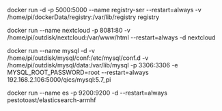 docker run -d -p 5000:5000 --name registry-ser --restart=always  -v /home/pi/dockerData/registry:/var/lib/registry  registry
 
  
docker run --name nextcloud -p 8081:80 -v  /home/pi/outdisk/nextcloud:/var/www/html --restart=always  -d nextcloud 


docker run --name mysql -d -v /home/pi/outdisk/mysql/conf:/etc/mysql/conf.d -v /home/pi/outdisk/mysql/data:/var/lib/mysql -p 3306:3306 -e MYSQL_ROOT_PASSWORD=root --restart=always  192.168.2.106:5000/qics/mysql:5.7_pi 


docker run --name es -p 9200:9200 -d --restart=always pestotoast/elasticsearch-armhf